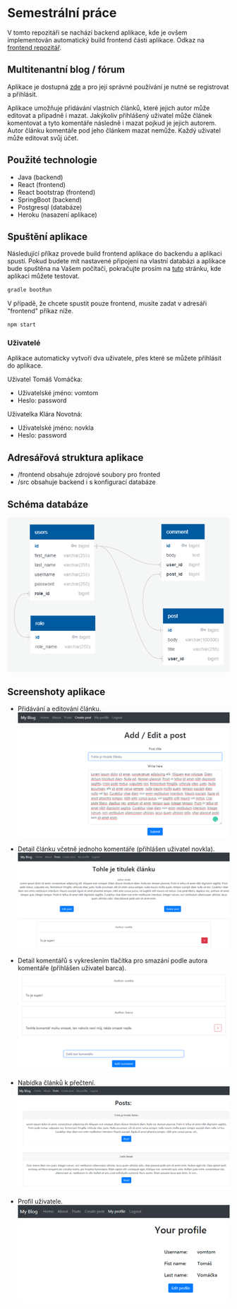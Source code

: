 # Semestrální práce

V tomto repozitáři se nachází backend aplikace, kde je ovšem implementován automatický build frontend části aplikace. Odkaz na [frontend repozitář](https://github.com/barborapilna/NNPIA_blog_fe).

## Multitenantní blog / fórum

Aplikace je dostupná [zde](https://sem-blog.herokuapp.com/) 
a pro její správné používání je nutné se registrovat a přihlásit.

Aplikace umožňuje přidávání vlastních článků, které jejich autor může editovat a případně i mazat. 
Jakýkoliv přihlášený uživatel může článek komentovat a tyto komentáře následně i mazat pojkud je jejich autorem.
Autor článku komentáře pod jeho článkem mazat nemůže.
Každý uživatel může editovat svůj účet.

## Použité technologie

- Java (backend)
- React (frontend)
- React bootstrap (frontend)
- SpringBoot (backend)
- Postgresql (databáze)
- Heroku (nasazení aplikace)

## Spuštění aplikace

Následující příkaz provede build frontend aplikace do backendu a aplikaci spustí. Pokud budete mít nastavené připojení na vlastní databázi 
a aplikace bude spuštěna na Vašem počítači, pokračujte prosím na [tuto](http://localhost:8080/) stránku, kde aplikaci můžete testovat.

```sh
gradle bootRun
```

V případě, že chcete spustit pouze frontend, musíte zadat v adresáři "frontend" příkaz níže.

```sh
npm start
```

### Uživatelé

Aplikace automaticky vytvoří dva uživatele, přes které se můžete přihlásit do aplikace.

Uživatel Tomáš Vomáčka:
- Uživatelské jméno: vomtom
- Heslo: password

Uživatelka Klára Novotná:
- Uživatelské jméno: novkla
- Heslo: password

## Adresářová struktura aplikace

 - /frontend obsahuje zdrojové soubory pro fronted 
 - /src obsahuje backend i s konfigurací databáze

## Schéma databáze

![database.png](images/database.png)

## Screenshoty aplikace

- Přidávání a editování článku.
![blog1.png](images/blog1.png)


- Detail článku včetně jednoho komentáře (přihlášen uživatel novkla).
![blog2.png](images/blog2.png)


- Detail komentářů s vykreslením tlačítka pro smazání podle autora komentáře (přihlášen uživatel barca).
![blog3.png](images/blog3.png)


- Nabídka článků k přečtení.
![blog4.png](images/blog4.png)


- Profil uživatele.
![blog5.png](images/blog5.png)
